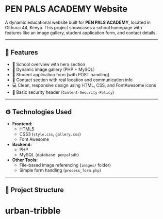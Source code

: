 # PEN PALS ACADEMY Website

A dynamic educational website built for **PEN PALS ACADEMY**, located in Githurai 44, Kenya. This project showcases a school homepage with features like an image gallery, student application form, and contact details.

---

## 🌟 Features

- 🏫 School overview with hero section
- 📸 Dynamic image gallery (PHP + MySQL)
- 📝 Student application form (with POST handling)
- 📍 Contact section with real location and communication info
- 💻 Clean, responsive design using HTML, CSS, and FontAwesome icons
- 🔐 Basic security header (`Content-Security-Policy`)

---

## ⚙️ Technologies Used

- **Frontend:**
  - HTML5
  - CSS3 (`style.css`, `gallery.css`)
  - Font Awesome
- **Backend:**
  - PHP
  - MySQL (database: `penpalsdb`)
- **Other Tools:**
  - File-based image referencing (`images/` folder)
  - Simple form handling (`process_form.php`)

---

## 📂 Project Structure

# urban-tribble
